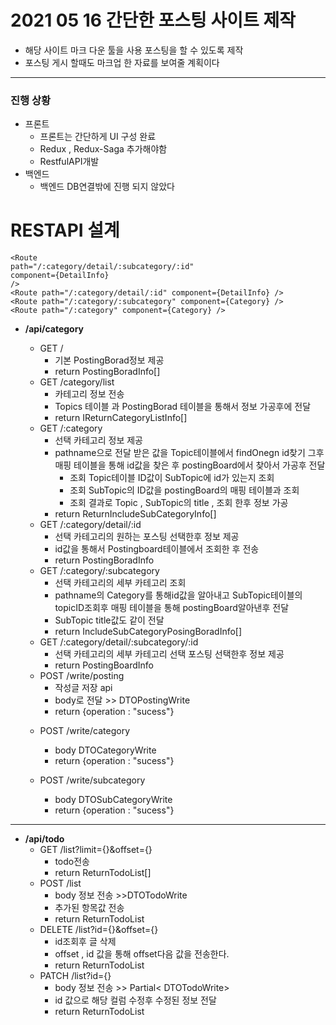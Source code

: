 # 2021 05 16 간단한 포스팅 사이트 제작

- 해당 사이트 마크 다운 툴을 사용 포스팅을 할 수 있도록 제작
- 포스팅 게시 할때도 마크업 한 자료를 보여줄 계획이다

---

### 진행 상황

- 프론트
  - 프론트는 간단하게 UI 구성 완료
  - Redux , Redux-Saga 추가해야함
  - RestfulAPI개발
- 백엔드
  - 백엔드 DB연결밖에 진행 되지 않았다

# RESTAPI 설계

```
<Route
path="/:category/detail/:subcategory/:id"
component={DetailInfo}
/>
<Route path="/:category/detail/:id" component={DetailInfo} />
<Route path="/:category/:subcategory" component={Category} />
<Route path="/:category" component={Category} />
```

- **/api/category**

  - GET /
    - 기본 PostingBorad정보 제공
    - return PostingBoradInfo[]

  * GET /category/list
    - 카테고리 정보 전송
    * Topics 테이블 과 PostingBorad 테이블을 통해서 정보 가공후에 전달
    * return IReturnCategoryListInfo[]
  * GET /:category
    - 선택 카테고리 정보 제공
    * pathname으로 전달 받은 값을 Topic테이블에서 findOnegn id찾기 그후 매핑 테이블을 통해 id값을 찾은 후 postingBoard에서 찾아서 가공후 전달
      - 조회 Topic테이블 ID값이 SubTopic에 id가 있는지 조회
      - 조회 SubTopic의 ID값을 postingBoard의 매핑 테이블과 조회
      - 조회 결과로 Topic , SubTopic의 title , 조회 한후 정보 가공
    * return ReturnIncludeSubCategoryInfo[]
  * GET /:category/detail/:id
    - 선택 카테고리의 원하는 포스팅 선택한후 정보 제공
    * id값을 통해서 Postingboard테이블에서 조회한 후 전송
    * return PostingBoradInfo
  * GET /:category/:subcategory
    - 선택 카테고리의 세부 카테고리 조회
    * pathname의 Category를 통해id값을 알아내고 SubTopic테이블의 topicID조회후 매핑 테이블을 통해 postingBoard알아낸후 전달
    * SubTopic title값도 같이 전달
    * return IncludeSubCategoryPosingBoradInfo[]
  * GET /:category/detail/:subcategory/:id
    - 선택 카테고리의 세부 카테고리 선택 포스팅 선택한후 정보 제공
    * return PostingBoardInfo
  * POST /write/posting
    - 작성글 저장 api
    - body로 전달 >> DTOPostingWrite
    * return {operation : "sucess"}

  - POST /write/category

    - body DTOCategoryWrite
    - return {operation : "sucess"}

  - POST /write/subcategory
    - body DTOSubCategoryWrite
    - return {operation : "sucess"}

---

- **/api/todo**
  - GET /list?limit={}&offset={}
    - todo전송
    * return ReturnTodoList[]
  - POST /list
    - body 정보 전송 >>DTOTodoWrite
    * 추가된 항목값 전송
    * return ReturnTodoList
  - DELETE /list?id={}&offset={}
    - id조회후 글 삭제
    * offset , id 값을 통해 offset다음 값을 전송한다.
    * return ReturnTodoList
  - PATCH /list?id={}
    - body 정보 전송 >> Partial< DTOTodoWrite>
    * id 값으로 해당 컬럼 수정후 수정된 정보 전달
    * return ReturnTodoList
